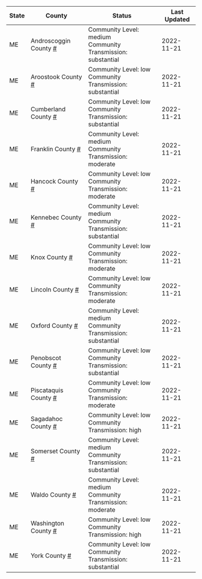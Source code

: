 State | County | Status | Last Updated
--- | --- | --- | --- 
ME | Androscoggin County <a href="#androscoggin_county">#</a> | <a name="androscoggin_county"></a>Community Level: medium<br/>Community Transmission: substantial | 2022-11-21
ME | Aroostook County <a href="#aroostook_county">#</a> | <a name="aroostook_county"></a>Community Level: low<br/>Community Transmission: substantial | 2022-11-21
ME | Cumberland County <a href="#cumberland_county">#</a> | <a name="cumberland_county"></a>Community Level: low<br/>Community Transmission: substantial | 2022-11-21
ME | Franklin County <a href="#franklin_county">#</a> | <a name="franklin_county"></a>Community Level: medium<br/>Community Transmission: moderate | 2022-11-21
ME | Hancock County <a href="#hancock_county">#</a> | <a name="hancock_county"></a>Community Level: low<br/>Community Transmission: moderate | 2022-11-21
ME | Kennebec County <a href="#kennebec_county">#</a> | <a name="kennebec_county"></a>Community Level: medium<br/>Community Transmission: substantial | 2022-11-21
ME | Knox County <a href="#knox_county">#</a> | <a name="knox_county"></a>Community Level: low<br/>Community Transmission: moderate | 2022-11-21
ME | Lincoln County <a href="#lincoln_county">#</a> | <a name="lincoln_county"></a>Community Level: low<br/>Community Transmission: moderate | 2022-11-21
ME | Oxford County <a href="#oxford_county">#</a> | <a name="oxford_county"></a>Community Level: medium<br/>Community Transmission: substantial | 2022-11-21
ME | Penobscot County <a href="#penobscot_county">#</a> | <a name="penobscot_county"></a>Community Level: low<br/>Community Transmission: substantial | 2022-11-21
ME | Piscataquis County <a href="#piscataquis_county">#</a> | <a name="piscataquis_county"></a>Community Level: low<br/>Community Transmission: moderate | 2022-11-21
ME | Sagadahoc County <a href="#sagadahoc_county">#</a> | <a name="sagadahoc_county"></a>Community Level: low<br/>Community Transmission: high | 2022-11-21
ME | Somerset County <a href="#somerset_county">#</a> | <a name="somerset_county"></a>Community Level: medium<br/>Community Transmission: substantial | 2022-11-21
ME | Waldo County <a href="#waldo_county">#</a> | <a name="waldo_county"></a>Community Level: medium<br/>Community Transmission: moderate | 2022-11-21
ME | Washington County <a href="#washington_county">#</a> | <a name="washington_county"></a>Community Level: low<br/>Community Transmission: high | 2022-11-21
ME | York County <a href="#york_county">#</a> | <a name="york_county"></a>Community Level: low<br/>Community Transmission: substantial | 2022-11-21
